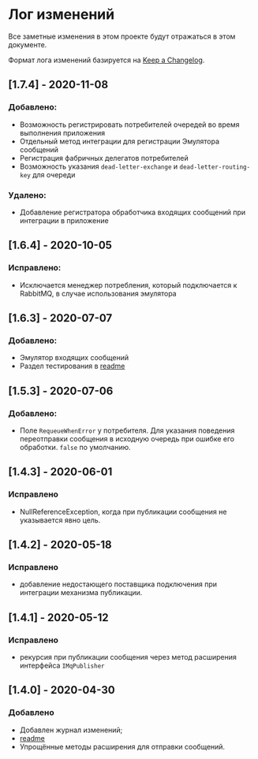 # Лог изменений

Все заметные изменения в этом проекте будут отражаться в этом документе.

Формат лога изменений базируется на [Keep a Changelog](https://keepachangelog.com/en/1.0.0/).

## [1.7.4] - 2020-11-08

### Добавлено:

* Возможность регистрировать потребителей очередей во время выполнения приложения
* Отдельный метод интеграции для регистрации Эмулятора сообщений
* Регистрация фабричных делегатов потребителей
* Возможность указания `dead-letter-exchange` и `dead-letter-routing-key` для очереди

### Удалено:

* Добавление регистратора обработчика входящих сообщений при интеграции в приложение

## [1.6.4] - 2020-10-05

### Исправлено:

* Исключается менеджер потребления, который подключается к RabbitMQ, в случае использования эмулятора

## [1.6.3] - 2020-07-07

### Добавлено:

* Эмулятор входящих сообщений
* Раздел тестирования в [readme](./README.md#Функциональное-тестирование)

## [1.5.3] - 2020-07-06

### Добавлено:

* Поле `RequeueWhenError` у потребителя. Для указания поведения переотправки сообщения в исходную очередь при ошибке его обработки.  `false` по умолчанию.

## [1.4.3] - 2020-06-01

### Исправлено

* NullReferenceException, когда при публикации сообщения не указывается явно цель.

## [1.4.2] - 2020-05-18

### Исправлено

* добавление недостающего поставщика подключения при интеграции механизма публикации.

## [1.4.1] - 2020-05-12

### Исправлено

* рекурсия при публикации сообщения через метод расширения интерфейса `IMqPublisher`

## [1.4.0] - 2020-04-30

### Добавлено

* Добавлен журнал изменений;
* [readme](./README.md)
* Упрощённые методы расширения для отправки сообщений.
